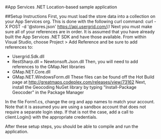 #App Services .NET Location-based sample application

##Setup Instructions
First, you must load the store data into a collection on your App Services org.  This is done with the following curl command:
	curl -X POST -d '@stores.json' https://api.usergrid.com/<YOUR ORGANIZATION>/<YOUR APP>/<YOUR COLLECTION>
Next you must make sure all of your references are in order.  It is assumed that you have already built the App Services .NET SDK and have those
available.  From within Visual Studio, choose Project > Add Reference and be sure to add references to:
- Usergrid.Sdk.dll
- RestSharp.dll
= Newtonsoft.Json.dll
Then, you will need to add references to the GMap.Net libraries
- GMap.NET.Core.dll
- GMap.NET.WindowsForm.dll
These files can be found off the Hot Build page at http://greatmaps.codeplex.com/releases/view/73162
Next, install the Geocoding NuGet library by typing "Install-Package Geocoder" in the Package Manager

In the file Form1.cs, change the org and app names to match your account.  Note that it is assumed you are using a sandbox account that does not
require a separate login step.  If that is not the case, add a call to client.Login() with the appropriate credentials.

After these setup steps, you should be able to compile and run the application.